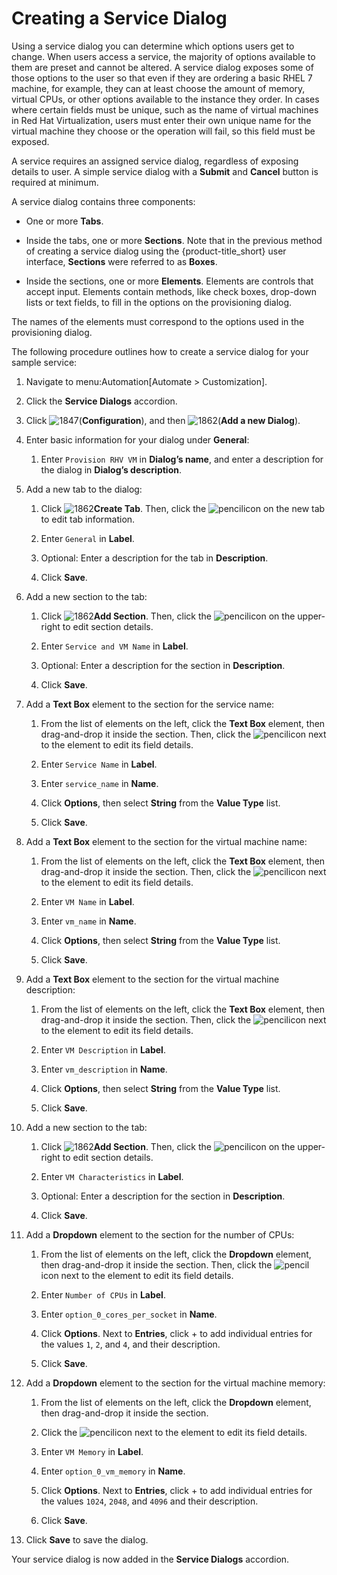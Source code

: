 # Creating a Service Dialog

Using a service dialog you can determine which options users get to
change. When users access a service, the majority of options available
to them are preset and cannot be altered. A service dialog exposes some
of those options to the user so that even if they are ordering a basic
RHEL 7 machine, for example, they can at least choose the amount of
memory, virtual CPUs, or other options available to the instance they
order. In cases where certain fields must be unique, such as the name of
virtual machines in Red Hat Virtualization, users must enter their own
unique name for the virtual machine they choose or the operation will
fail, so this field must be exposed.

<div class="note">

A service requires an assigned service dialog, regardless of exposing
details to user. A simple service dialog with a **Submit** and
**Cancel** button is required at minimum.

</div>

A service dialog contains three components:

  - One or more **Tabs**.

  - Inside the tabs, one or more **Sections**. Note that in the previous
    method of creating a service dialog using the {product-title\_short}
    user interface, **Sections** were referred to as **Boxes**.

  - Inside the sections, one or more **Elements**. Elements are controls
    that accept input. Elements contain methods, like check boxes,
    drop-down lists or text fields, to fill in the options on the
    provisioning dialog.

<div class="important">

The names of the elements must correspond to the options used in the
provisioning dialog.

</div>

The following procedure outlines how to create a service dialog for your
sample service:

1.  Navigate to menu:Automation\[Automate \> Customization\].

2.  Click the **Service Dialogs** accordion.

3.  Click ![1847](1847.png)(**Configuration**), and then
    ![1862](1862.png)(**Add a new Dialog**).

4.  Enter basic information for your dialog under **General**:
    
    1.  Enter `Provision RHV VM` in **Dialog’s name**, and enter a
        description for the dialog in **Dialog’s description**.

5.  Add a new tab to the dialog:
    
    1.  Click ![1862](1862.png)**Create Tab**. Then, click the
        ![pencil](1851.png)icon on the new tab to edit tab information.
    
    2.  Enter `General` in **Label**.
    
    3.  Optional: Enter a description for the tab in **Description**.
    
    4.  Click **Save**.

6.  Add a new section to the tab:
    
    1.  Click ![1862](1862.png)**Add Section**. Then, click the
        ![pencil](1851.png)icon on the upper-right to edit section
        details.
    
    2.  Enter `Service and VM Name` in **Label**.
    
    3.  Optional: Enter a description for the section in
        **Description**.
    
    4.  Click **Save**.

7.  Add a **Text Box** element to the section for the service name:
    
    1.  From the list of elements on the left, click the **Text Box**
        element, then drag-and-drop it inside the section. Then, click
        the ![pencil](1851.png)icon next to the element to edit its
        field details.
    
    2.  Enter `Service Name` in **Label**.
    
    3.  Enter `service_name` in **Name**.
    
    4.  Click **Options**, then select **String** from the **Value
        Type** list.
    
    5.  Click **Save**.

8.  Add a **Text Box** element to the section for the virtual machine
    name:
    
    1.  From the list of elements on the left, click the **Text Box**
        element, then drag-and-drop it inside the section. Then, click
        the ![pencil](1851.png)icon next to the element to edit its
        field details.
    
    2.  Enter `VM Name` in **Label**.
    
    3.  Enter `vm_name` in **Name**.
    
    4.  Click **Options**, then select **String** from the **Value
        Type** list.
    
    5.  Click **Save**.

9.  Add a **Text Box** element to the section for the virtual machine
    description:
    
    1.  From the list of elements on the left, click the **Text Box**
        element, then drag-and-drop it inside the section. Then, click
        the ![pencil](1851.png)icon next to the element to edit its
        field details.
    
    2.  Enter `VM Description` in **Label**.
    
    3.  Enter `vm_description` in **Name**.
    
    4.  Click **Options**, then select **String** from the **Value
        Type** list.
    
    5.  Click **Save**.

10. Add a new section to the tab:
    
    1.  Click ![1862](1862.png)**Add Section**. Then, click the
        ![pencil](1851.png)icon on the upper-right to edit section
        details.
    
    2.  Enter `VM Characteristics` in **Label**.
    
    3.  Optional: Enter a description for the section in
        **Description**.
    
    4.  Click **Save**.

11. Add a **Dropdown** element to the section for the number of CPUs:
    
    1.  From the list of elements on the left, click the **Dropdown**
        element, then drag-and-drop it inside the section. Then, click
        the ![pencil](1851.png)icon next to the element to edit its
        field details.
    
    2.  Enter `Number of CPUs` in **Label**.
    
    3.  Enter `option_0_cores_per_socket` in **Name**.
    
    4.  Click **Options**. Next to **Entries**, click + to add
        individual entries for the values `1`, `2`, and `4`, and their
        description.
    
    5.  Click **Save**.

12. Add a **Dropdown** element to the section for the virtual machine
    memory:
    
    1.  From the list of elements on the left, click the **Dropdown**
        element, then drag-and-drop it inside the section.
    
    2.  Click the ![pencil](1851.png)icon next to the element to edit
        its field details.
    
    3.  Enter `VM Memory` in **Label**.
    
    4.  Enter `option_0_vm_memory` in **Name**.
    
    5.  Click **Options**. Next to **Entries**, click + to add
        individual entries for the values `1024`, `2048`, and `4096` and
        their description.
    
    6.  Click **Save**.

13. Click **Save** to save the dialog.

Your service dialog is now added in the **Service Dialogs** accordion.
